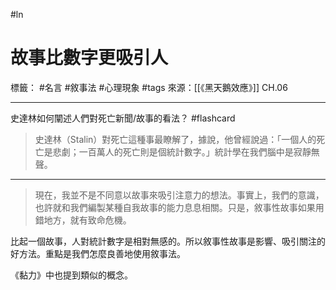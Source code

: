 #ln 
# 故事比數字更吸引人
標籤： #名言 #敘事法 #心理現象 #tags
來源：[[《黑天鵝效應》]] CH.06

---

史達林如何闡述人們對死亡新聞/故事的看法？ #flashcard

> 史達林（Stalin）對死亡這種事最瞭解了，據說，他曾經說過：「一個人的死亡是悲劇；一百萬人的死亡則是個統計數字。」統計學在我們腦中是寂靜無聲。

---

> 現在，我並不是不同意以故事來吸引注意力的想法。事實上，我們的意識，也許就和我們編製某種自我故事的能力息息相關。只是，敘事性故事如果用錯地方，就有致命危機。

比起一個故事，人對統計數字是相對無感的。所以敘事性故事是影響、吸引關注的好方法。重點是我們怎麼良善地使用敘事法。

《黏力》中也提到類似的概念。
